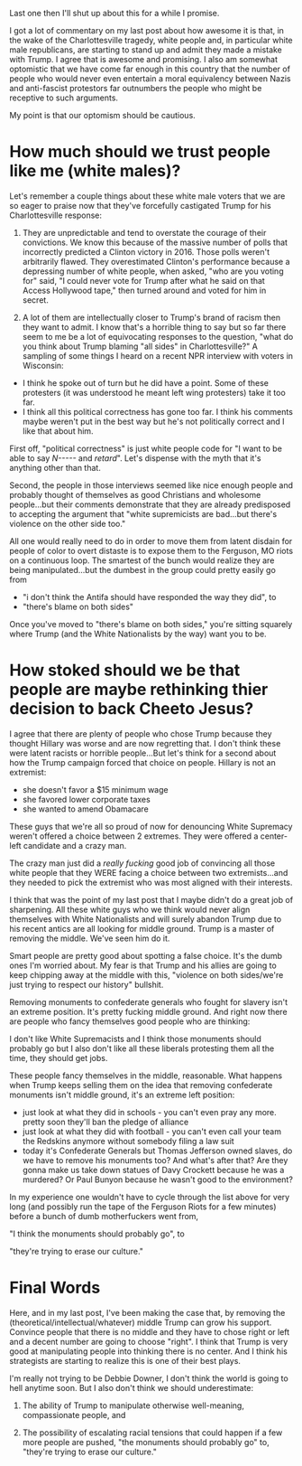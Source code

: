
Last one then I'll shut up about this for a while I promise.

I got a lot of commentary on my last post about how awesome it is that, in the wake of the Charlottesville tragedy, white people and, in particular white male republicans, are starting to stand up and admit they made a mistake with Trump.  I agree that is awesome and promising.  I also am somewhat optomistic that we have come far enough in this country that the number of people who would never even entertain a moral equivalency between Nazis and anti-fascist protestors far outnumbers the people who might be receptive to such arguments.

My point is that our optomism should be cautious.  

# How much should we trust people like me (white males)?

Let's remember a couple things about these white male voters that we are so eager to praise now that they've forcefully castigated Trump for his Charlottesville response:

1. They are unpredictable and tend to overstate the courage of their convictions.  We know this because of the massive number of polls that incorrectly predicted a Clinton victory in 2016.  Those polls weren't arbitrarily flawed.  They overestimated Clinton's performance because a depressing number of white people, when asked, "who are you voting for" said, "I could never vote for Trump after what he said on that Access Hollywood tape," then turned around and voted for him in secret.

2. A lot of them are intellectually closer to Trump's brand of racism then they want to admit.  I know that's a horrible thing to say but so far there seem to me be a lot of equivocating responses to the question, "what do you think about Trump blaming "all sides" in Charlottesville?"  A sampling of some things I heard on a recent NPR interview with voters in Wisconsin:

*  I think he spoke out of turn but he did have a point.  Some of these protesters (it was understood he meant left wing protesters) take it too far.
* I think all this political correctness has gone too far.  I think his comments maybe weren't put in the best way but he's not politically correct and I like that about him.


First off, "political correctness" is just white people code for "I want to be able to say *N-----* and *retard*".  Let's dispense with the myth that it's anything other than that.  

Second, the people in those interviews seemed like nice enough people and probably thought of themselves as good Christians and wholesome people...but their comments demonstrate that they are already predisposed to accepting the argument that "white supremicists are bad...but there's violence on the other side too."

All one would really need to do in order to move them from latent disdain for people of color to overt distaste is to expose them to the Ferguson, MO riots on a continuous loop.  The smartest of the bunch would realize they are being manipulated...but the dumbest in the group could pretty easily go from

* "i don't think the Antifa should have responded the way they did", to 
* "there's blame on both sides"

Once you've moved to "there's blame on both sides," you're sitting squarely where Trump (and the White Nationalists by the way) want you to be.

# How stoked should we be that people are maybe rethinking thier decision to back Cheeto Jesus?

I agree that there are plenty of people who chose Trump because they thought Hillary was worse and are now regretting that.  I don't think these were latent racists or horrible people...But let's think for a second about how the Trump campaign forced that choice on people.  Hillary is not an extremist:

* she doesn't favor a $15 minimum wage
* she favored lower corporate taxes
* she wanted to amend Obamacare

These guys that we're all so proud of now for denouncing White Supremacy weren't offered a choice between 2 extremes.  They were offered a center-left candidate and a crazy man.  

The crazy man just did a *really fucking* good job of convincing all those white people that they WERE facing a choice between two extremists...and they needed to pick the extremist who was most aligned with their interests.

I think that was the point of my last post that I maybe didn't do a great job of sharpening.  All these white guys who we think would never align themselves with White Nationalists and will surely abandon Trump due to his recent antics are all looking for middle ground.  Trump is a master of removing the middle.  We've seen him do it.

Smart people are pretty good about spotting a false choice.  It's the dumb ones I'm worried about.  My fear is that Trump and his allies are going to keep chipping away at the middle with this, "violence on both sides/we're just trying to respect our history" bullshit.  

Removing monuments to confederate generals who fought for slavery isn't an extreme position.  It's pretty fucking middle ground.  And right now there are people who fancy themselves good people who are thinking:

I don't like White Supremacists and I think those monuments should probably go but I also don't like all these liberals protesting them all the time, they should get jobs.

These people fancy themselves in the middle, reasonable.  What happens when Trump keeps selling them on the idea that removing confederate monuments isn't middle ground, it's an extreme left position:

* just look at what they did in schools - you can't even pray any more.  pretty soon they'll ban the pledge of alliance
* just look at what they did with football - you can't even call your team the Redskins anymore without somebody filing a law suit
* today it's Confederate Generals but Thomas Jefferson owned slaves, do we have to remove his monuments too? And what's after that? Are they gonna make us take down statues of Davy Crockett because he was a murdered? Or Paul Bunyon because he wasn't good to the environment?

In my experience one wouldn't have to cycle through the list above for very long (and possibly run the tape of the Ferguson Riots for a few minutes) before a bunch of dumb motherfuckers went from,

"I think the monuments should probably go", to

"they're trying to erase our culture."

# Final Words

Here, and in my last post, I've been making the case that, by removing the (theoretical/intellectual/whatever) middle Trump can grow his  support.  Convince people that there is no middle and they have to chose right or left and a decent number are going to choose "right".  I think that Trump is very good at manipulating people into thinking there is no center.  And I think his strategists are starting to realize this is one of their best plays.

I'm really not trying to be Debbie Downer, I don't think the world is going to hell anytime soon.  But I also don't think we should underestimate:

1. The ability of Trump to manipulate otherwise well-meaning, compassionate people, and

2. The possibility of escalating racial tensions that could happen if a few more people are pushed, "the monuments should probably go" to, "they're trying to erase our culture." 



